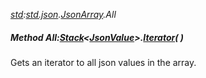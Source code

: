 _[std](../../modules/std/std-module.md):[std.json](../../modules/std/std-json.md).[JsonArray](../../modules/std/std-json-jsonarray.md).All_
##### Method All:[Stack](../../modules/std/std-collections-stack.md)<[JsonValue](../../modules/std/std-json-jsonvalue.md)>.[Iterator](../../modules/std/std-collections-stack-iterator.md)(  )
Gets an iterator to all json values in the array.
